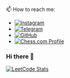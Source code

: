 
📫 How to reach me:
  - [![Instagram](https://img.shields.io/badge/Instagram-purple?style=for-the-badge&logo=instagram&logoColor=white)](https://www.instagram.com/kukuxer/) 
  - [![Telegram](https://img.shields.io/badge/Telegram-blue?style=for-the-badge&logo=telegram&logoColor=white)](https://t.me/kukuxer)
  - [![GitHub](https://img.shields.io/badge/Github-black?style=for-the-badge&logo=github&logoColor=white)](https://github.com/kukuxer)
  - [![Chess.com Profile](https://img.shields.io/badge/Chess.com-Play%20Now-green?style=for-the-badge&logo=chess&logoColor=white)](https://www.chess.com/member/kukuxers)

### Hi there 👋
[![LeetCode Stats](https://leetcard.jacoblin.cool/Kukuxer?theme=dark&font=Kosugi&ext=activity)](https://github.com/kukuxer)

